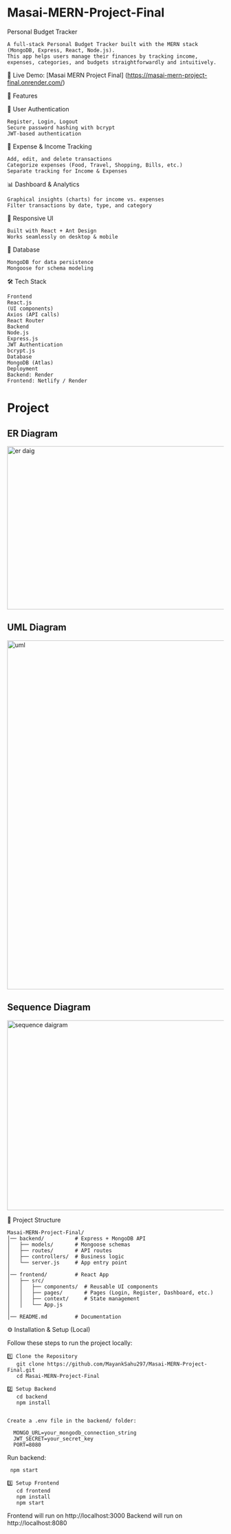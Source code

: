 # Masai-MERN-Project-Final  

Personal Budget Tracker

    A full-stack Personal Budget Tracker built with the MERN stack (MongoDB, Express, React, Node.js).
    This app helps users manage their finances by tracking income, expenses, categories, and budgets straightforwardly and intuitively.

🚀 Live Demo: [Masai MERN Project Final]   (https://masai-mern-project-final.onrender.com/)


📌 Features

🔐 User Authentication

    Register, Login, Logout
    Secure password hashing with bcrypt
    JWT-based authentication

💸 Expense & Income Tracking

    Add, edit, and delete transactions
    Categorize expenses (Food, Travel, Shopping, Bills, etc.)
    Separate tracking for Income & Expenses

📊 Dashboard & Analytics

    Graphical insights (charts) for income vs. expenses
    Filter transactions by date, type, and category

📱 Responsive UI

    Built with React + Ant Design
    Works seamlessly on desktop & mobile

💾 Database

    MongoDB for data persistence
    Mongoose for schema modeling

🛠️ Tech Stack

    Frontend
    React.js
    (UI components)
    Axios (API calls)
    React Router
    Backend
    Node.js
    Express.js
    JWT Authentication
    bcrypt.js
    Database
    MongoDB (Atlas)
    Deployment
    Backend: Render
    Frontend: Netlify / Render


# Project 

## ER Diagram
<img width="1012" height="380" alt="er daig" src="https://github.com/user-attachments/assets/6330f243-ef79-4732-bdca-0cb93511ca15" />


## UML Diagram
<img width="510" height="812" alt="uml" src="https://github.com/user-attachments/assets/64a651c4-3c85-42cc-ad3f-961a8f72a5d4" />


## Sequence Diagram
<img width="792" height="442" alt="sequence daigram" src="https://github.com/user-attachments/assets/3d6475a0-d7b2-46ca-a635-a512ba189c74" />


📂 Project Structure

    Masai-MERN-Project-Final/
    │── backend/          # Express + MongoDB API
    │   ├── models/       # Mongoose schemas
    │   ├── routes/       # API routes
    │   ├── controllers/  # Business logic
    │   └── server.js     # App entry point
    │
    │── frontend/         # React App
    │   ├── src/
    │   │   ├── components/  # Reusable UI components
    │   │   ├── pages/       # Pages (Login, Register, Dashboard, etc.)
    │   │   ├── context/     # State management
    │   │   └── App.js
    │
    │── README.md         # Documentation





⚙️ Installation & Setup (Local)

Follow these steps to run the project locally:

    1️⃣ Clone the Repository
       git clone https://github.com/MayankSahu297/Masai-MERN-Project-Final.git
       cd Masai-MERN-Project-Final

    2️⃣ Setup Backend
       cd backend
       npm install


    Create a .env file in the backend/ folder:

      MONGO_URL=your_mongodb_connection_string
      JWT_SECRET=your_secret_key
      PORT=8080


Run backend:

     npm start

    3️⃣ Setup Frontend
       cd frontend
       npm install
       npm start


Frontend will run on http://localhost:3000
Backend will run on http://localhost:8080
